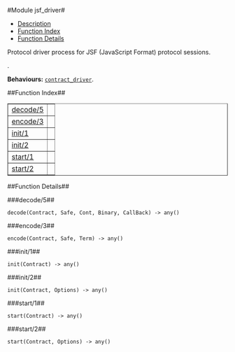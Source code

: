 

#Module jsf_driver#
* [Description](#description)
* [Function Index](#index)
* [Function Details](#functions)


<p>Protocol driver process for JSF (JavaScript Format) protocol
sessions.</p>.



__Behaviours:__ [`contract_driver`](https://github.com/norton/ubf/blob/master/doc/contract_driver.md).<a name="index"></a>

##Function Index##


<table width="100%" border="1" cellspacing="0" cellpadding="2" summary="function index"><tr><td valign="top"><a href="#decode-5">decode/5</a></td><td></td></tr><tr><td valign="top"><a href="#encode-3">encode/3</a></td><td></td></tr><tr><td valign="top"><a href="#init-1">init/1</a></td><td></td></tr><tr><td valign="top"><a href="#init-2">init/2</a></td><td></td></tr><tr><td valign="top"><a href="#start-1">start/1</a></td><td></td></tr><tr><td valign="top"><a href="#start-2">start/2</a></td><td></td></tr></table>


<a name="functions"></a>

##Function Details##

<a name="decode-5"></a>

###decode/5##




`decode(Contract, Safe, Cont, Binary, CallBack) -> any()`

<a name="encode-3"></a>

###encode/3##




`encode(Contract, Safe, Term) -> any()`

<a name="init-1"></a>

###init/1##




`init(Contract) -> any()`

<a name="init-2"></a>

###init/2##




`init(Contract, Options) -> any()`

<a name="start-1"></a>

###start/1##




`start(Contract) -> any()`

<a name="start-2"></a>

###start/2##




`start(Contract, Options) -> any()`

